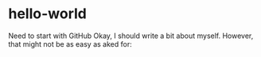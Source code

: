 # hello-world
Need to start with GitHub
Okay, I should write a bit about myself. However, that might not be as easy as aked for:
